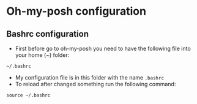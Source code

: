 # Oh-my-posh configuration

## Bashrc configuration

- First before go to oh-my-posh you need to have the following file into your home (~) folder:

```shell
~/.bashrc
``` 

- My configuration file is in this folder with the name `.bashrc`
- To reload after changed something run the following command:

```shell
source ~/.bashrc
```